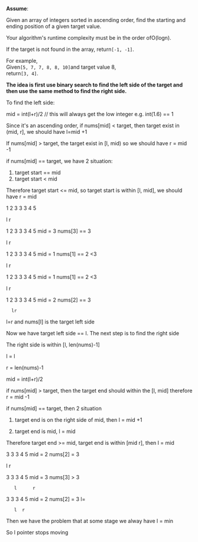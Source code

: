 **Assume**:

Given an array of integers sorted in ascending order, find the starting and ending position of a given target value.

Your algorithm's runtime complexity must be in the order ofO\(logn\).

If the target is not found in the array, return`[-1, -1]`.

For example,  
Given`[5, 7, 7, 8, 8, 10]`and target value 8,  
return`[3, 4]`.

**The idea is first use binary search to find the left side of the target and then use the same method to find the right side.**

To find the left side:

mid = int\(l+r\)/2 // this will always get the low integer e.g. int\(1.6\) == 1

Since it's an ascending order, if nums\[mid\] &lt; target,  then target exist in \(mid, r\], we should have l=mid +1

If nums\[mid\] &gt; target, the target exist in \[l, mid\) so we should have r = mid -1

if nums\[mid\] == target, we have 2 situation:

1. target start == mid
2. target start &lt; mid

Therefore target start &lt;= mid, so target start is within \[l, mid\], we should have r = mid

1 2 3 3 3 4 5

l                   r

1 2 3 3 3 4 5    mid = 3 nums\[3\] == 3

l                   r

1 2 3 3 3 4 5    mid = 1 nums\[1\] == 2 &lt;3

l         r

1 2 3 3 3 4 5    mid = 1 nums\[1\] == 2 &lt;3

l  r

1 2 3 3 3 4 5    mid = 2 nums\[2\] == 3

```
  lr
```

l=r and nums\[l\] is the target left side

Now we have target left side == l. The next step is to find the right side

The right side is within \[l, len\(nums\)-1\]

l = l

r = len\(nums\)-1

mid = int\(l+r\)/2

if nums\[mid\] &gt; target, then the target end should within the \[l, mid\] therefore r = mid -1

if nums\[mid\] == target, then 2 situation

1. target end is on the right side of mid, then l = mid +1

2. target end is mid, l = mid

Therefore target end &gt;= mid, target end is within \[mid r\], then l = mid

3 3 3 4 5  mid = 2 nums\[2\] = 3

l             r

3 3 3 4 5  mid = 3 nums\[3\] &gt; 3

```
   l      r
```

3 3 3 4 5 mid = 2  nums\[2\] = 3 l=

```
   l  r    
```

Then we have the problem that at some stage we alway have l = min 

So l pointer stops moving 

